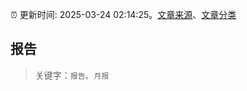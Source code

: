 :alarm_clock: 更新时间: 2025-03-24 02:14:25。[文章来源](/README.md)、[文章分类](/TAGS.md)

## 报告


> 关键字：`报告`、`月报`



